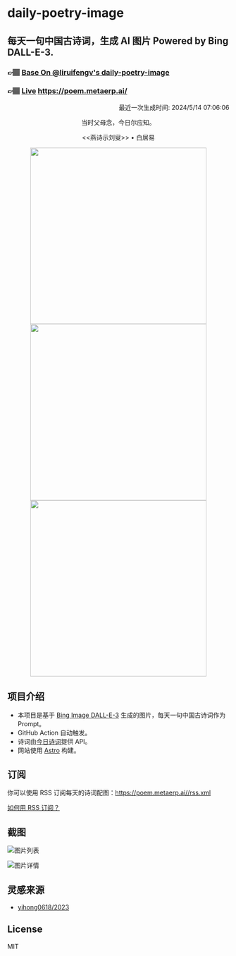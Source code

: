 
# daily-poetry-image

## 每天一句中国古诗词，生成 AI 图片 Powered by Bing DALL-E-3.

### 👉🏽 [Base On @liruifengv's daily-poetry-image](https://github.com/liruifengv/daily-poetry-image)

### 👉🏽 [Live](https://poem.metaerp.ai/) https://poem.metaerp.ai/

<p align="right">
  最近一次生成时间: 2024/5/14 07:06:06
</p>
<p align="center">
当时父母念，今日尔应知。
</p>
<p align="center">
<<燕诗示刘叟>> • 白居易
</p>
<p align="center">
<img src="https://tse4.mm.bing.net/th/id/OIG2.Whu5kKEbvnHksz1x6H05" height="400" width="400" />
<img src="https://tse2.mm.bing.net/th/id/OIG2.7LNjjizUghtQmsvQnfGq" height="400" width="400" />
<img src="https://tse3.mm.bing.net/th/id/OIG2.WF.PYKHwm7adNVN0sX9j" height="400" width="400" />
</p>

## 项目介绍

-   本项目是基于 [Bing Image DALL-E-3](https://www.bing.com/images/create) 生成的图片，每天一句中国古诗词作为 Prompt。
-   GitHub Action 自动触发。
-   诗词由[今日诗词](https://www.jinrishici.com/)提供 API。
-   网站使用 [Astro](https://astro.build) 构建。

## 订阅

你可以使用 RSS 订阅每天的诗词配图：https://poem.metaerp.ai//rss.xml

[如何用 RSS 订阅？](https://zhuanlan.zhihu.com/p/55026716)

## 截图

![图片列表](./screenshots/01.png)

![图片详情](./screenshots/02.png)

## 灵感来源

-   [yihong0618/2023](https://github.com/yihong0618/2023)

## License

MIT
